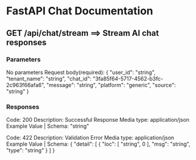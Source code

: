 # FastAPI Chat Documentation

## GET /api/chat/stream  ==> Stream AI chat responses
### Parameters
No parameters
Request body(required):
{
  "user_id": "string",
  "tenant_name": "string",
  "chat_id": "3fa85f64-5717-4562-b3fc-2c963f66afa6",
  "message": "string",
  "platform": "generic",
  "source": "string"
}

### Responses
Code: 200
Description: Successful Response
Media type: application/json
Example Value | Schema:
"string"

Code: 422
Description: Validation Error
Media type: application/json
Example Value | Schema:
{
  "detail": [
    {
      "loc": [
        "string",
        0
      ],
      "msg": "string",
      "type": "string"
    }
  ]
}
